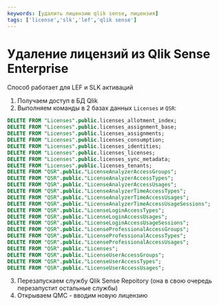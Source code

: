 ```yaml
---
keywords: [удалить лицензию qlik sense, лицензия]
tags: ['license','slk','lef','qlik sense']
---
```


# Удаление лицензий из Qlik Sense Enterprise

Способ работает для LEF и SLK активаций

1. Получаем доступ в БД Qlik
2. Выполняем команды в 2 базах данных `Licenses` и `QSR`:
```sql
DELETE FROM "Licenses".public.licenses_allotment_index;
DELETE FROM "Licenses".public.licenses_assignment_base;
DELETE FROM "Licenses".public.licenses_assignments;
DELETE FROM "Licenses".public.licenses_consumption;
DELETE FROM "Licenses".public.licenses_identities;
DELETE FROM "Licenses".public.licenses_licenses;
DELETE FROM "Licenses".public.licenses_sync_metadata;
DELETE FROM "Licenses".public.licenses_tenants;
DELETE FROM "QSR".public."LicenseAnalyzerAccessGroups";
DELETE FROM "QSR".public."LicenseAnalyzerAccessTypes";
DELETE FROM "QSR".public."LicenseAnalyzerAccessUsages";
DELETE FROM "QSR".public."LicenseAnalyzerTimeAccessTypes";
DELETE FROM "QSR".public."LicenseAnalyzerTimeAccessUsages";
DELETE FROM "QSR".public."LicenseAnalyzerTimeAccessUsageSessions";
DELETE FROM "QSR".public."LicenseLoginAccessTypes";
DELETE FROM "QSR".public."LicenseLoginAccessUsages";
DELETE FROM "QSR".public."LicenseLoginAccessUsageSessions";
DELETE FROM "QSR".public."LicenseProfessionalAccessGroups";
DELETE FROM "QSR".public."LicenseProfessionalAccessTypes";
DELETE FROM "QSR".public."LicenseProfessionalAccessUsages";
DELETE FROM "QSR".public."Licenses";
DELETE FROM "QSR".public."LicenseUserAccessGroups";
DELETE FROM "QSR".public."LicenseUserAccessTypes";
DELETE FROM "QSR".public."LicenseUserAccessUsages";
```
3. Перезапускаем службу Qlik Sense Repoitory (она в свою очередь перезапустит остальные службы)
4. Открываем QMC - вводим новую лицензию
